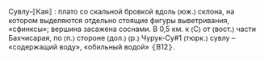 ---
---

Сувлу-⟦Кая⟧
: плато со скальной бровкой вдоль ⦅юж.⦆ склона, на котором выделяются отдельно стоящие фигуры выветривания, «сфинксы»; вершина засажена соснами. В 0,5 км. к ⦅С⦆ от ⦅вост.⦆ части Бахчисарая, по ⦅п.⦆ стороне ⦅дол.⦆ ⦅р.⦆ Чурук-Су#1 ⦅тюрк.⦆ сувлу – «содержащий воду», «обильный водой» ⦃В12⦄.
